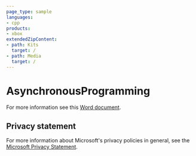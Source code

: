 ```yaml
---
page_type: sample
languages:
- cpp
products:
- xbox
extendedZipContent:
- path: Kits
  target: /
- path: Media
  target: /
---
```


# AsynchronousProgramming

For more information see this [Word document](https://github.com/microsoft/Xbox-GDK-Samples/blob/main/Samples/System/AsynchronousProgramming/Readme.docx).

## Privacy statement

For more information about Microsoft's privacy policies in general, see the [Microsoft Privacy Statement](https://privacy.microsoft.com/privacystatement/).
